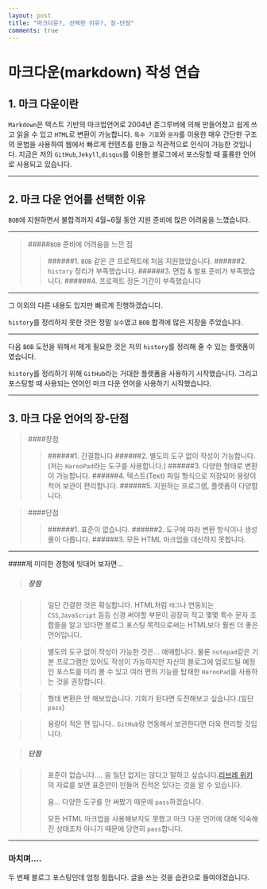```yaml
---
layout: post
title: "마크다운?, 선택한 이유?, 장-단점"
comments: true
---
```

# 마크다운(markdown) 작성 연습
## 1. 마크 다운이란
`Markdown`은 텍스트 기반의 마크업언어로 2004년 존그루버에 의해 만들어졌고 쉽게 쓰고 읽을 수 있고 `HTML`로 변환이 가능합니다.
`특수 기호`와 `문자`를 이용한 매우 간단한 구조의 문법을 사용하여 웹에서 빠르게 컨텐츠를 만들고 직관적으로 인식이 가능한 것입니다.
지금은 저의 `GitHub`,`Jekyll`,`disqus`를 이용한 블로그에서 포스팅할 때 훌륭한 언어로 사용되고 있습니다.

---

## 2. 마크 다운 언어를 선택한 이유
`BOB`에 지원하면서 불합격까지 4월~6월 동안 지원 준비에 많은 어려움을 느꼈습니다.

-----

>#####`BOB` 준비에 어려움을 느낀 점
>>######1. `BOB` 같은 큰 프로젝트에 처음 지원했었습니다.
>>######2. `history` 정리가 부족했습니다.
>>######3. 면접 & 발표 준비가 부족했습니다.
>>######4. 프로젝트 정돈 기간이 부족했습니다
---

그 이외의 다른 내용도 있지만 빠르게 진행하겠습니다.

`history`를 정리하지 못한 것은 정말 `실수`였고 `BOB` 합격에 많은 지장을 주었습니다.

---

다음 `BOB` 도전을 위해서 제게 필요한 것은 저의 `history`를 정리해 줄 수 있는 플랫폼이였습니다.

`history`를 정리하기 위해  `GitHub`라는 거대한 플랫폼을 사용하기 시작했습니다. 그리고 포스팅할 때 사용되는 언어인 마크 다운 언어을 사용하기 시작했습니다.

---

## 3. 마크 다운 언어의 장-단점
> ####장점
>> ######1. 간결합니다
>> ######2. 별도의 도구 없이 작성이 가능합니다.(저는 `HarooPad`라는 도구를 사용합니다.)
>>######3. 다양한 형태로 변환이 가능합니다.
>> ######4. 텍스트(Text) 파일 형식으로 저장되어 용량이 적어 보관이 편리합니다.
>> ######5. 지원하는 프로그램, 플랫폼이 다양합니다.

> ####단점
>> ######1. 표준이 없습니다.
> ######2. 도구에 따라 변환 방식이나 생성물이 다릅니다.
> ######3. 모든 HTML 마크업을 대신하지 못합니다.

---

####제 미미한 경험에 빗대어 보자면...

>##### 장점

>>일단 간결한 것은 확실합니다. HTML처럼 `태그`나 연동되는 `CSS`,`JavaScript`  등등 신경 써야할 부분이 굉장히 적고 몇몇 특수 문자 조합들을 알고 있다면 블로그 포스팅 목적으로써는 HTML보다 훨씬 더 좋은 언어입니다.

>>별도의 도구 없이 작성이 가능한 것은... 애매합니다. 물론 `notepad`같은 기본 프로그램만 있어도 작성이 가능하지만 자신의 블로그에 업로드될 예정인 포스트를 미리 볼 수 있고 여러 편의 기능을 탑재한 `HarooPad`를 사용하는 것을 권장합니다.

>>형태 변환은 안 해보았습니다. 기회가 된다면 도전해보고 싶습니다.(일단 `pass`)

>>용량이 적은 편 입니다.. `GitHub`랑 연동해서 보관한다면 더욱 편리할 것입니다.

>##### 단점

>> 표준이 없습니다.... 음 일단 없지는 않다고 말하고 싶습니다.[리브레 위키](https://librewiki.net/wiki/마크다운)의 자료를 보면 표준안이 만들어 진적은 있다는 것을 알 수 있습니다.
>>
>> 음... 다양한 도구를 안 써봤기 때문에 `pass`하겠습니다.
>>
>> 모든 HTML 마크업을 사용해보지도 못했고 마크 다운 언어에 대해 익숙해진 상태조차 아니기 때문에 당연히 `pass`합니다.

---

### 마치며....

두 번째 블로그 포스팅인데 엄청 힘듭니다. 글을 쓰는 것을 습관으로 들여야겠습니다.